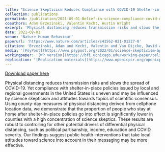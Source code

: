 ```yaml
---
title: "Science Skepticism Reduces Compliance with COVID-19 Shelter-in-Place Policies"
collection: publications
permalink: /publication/2021-09-01-Belief-in-science-compliance-covid-us
coauthors: Adam Brzezinski, Valentin Kecht, Austin Wright
excerpt: 'Physical distancing reduces transmission risks and slows the spread of COVID-19. Yet compliance with shelter-in-place policies issued by local and regional governments in the United States is uneven and may be influenced by science skepticism and attitudes towards topics of scientific consensus. Using county-day measures of physical distancing derived from cellphone location data, we demonstrate that the proportion of people who stay at home after shelter-in-place policies go into effect is significantly lower in counties with a high concentration of science skeptics. These results are robust to controlling for other potential drivers of differential physical distancing, such as political partisanship, income, education and COVID severity. Our findings suggest public health interventions that take local attitudes toward science into account in their messaging may be more effective.'
date: 2021-09-01
venue: 'Nature Human Behaviour'
paperurl: 'https://www.nature.com/articles/s41562-021-01227-0'
citation: 'Brzezinski, Adam and Kecht, Valentin and Van Dijcke, David and Wright, Austin L. (2021). Science skepticism reduced compliance with COVID-19 shelter-in-place policies in the United States. Nature Human Behavior.'
media: '[PsyPost](https://www.psypost.org/2022/01/science-skepticism-appears-to-be-an-important-predictor-of-non-compliance-with-covid-19-shelter-in-place-policies-62322)'
workingpaper: '[WP version](https://bfi.uchicago.edu/working-paper/belief-in-science-influences-physical-distancing-in-response-to-covid-19-lockdown-policies/)'
replication: '[Replication materials](https://www.openicpsr.org/openicpsr/project/144861/version/V1/view)'
---
```


<a href='https://www.nature.com/articles/s41562-021-01227-0'>Download paper here</a>

Physical distancing reduces transmission risks and slows the spread of COVID-19. Yet compliance with shelter-in-place policies issued by local and regional governments in the United States is uneven and may be influenced by science skepticism and attitudes towards topics of scientific consensus. Using county-day measures of physical distancing derived from cellphone location data, we demonstrate that the proportion of people who stay at home after shelter-in-place policies go into effect is significantly lower in counties with a high concentration of science skeptics. These results are robust to controlling for other potential drivers of differential physical distancing, such as political partisanship, income, education and COVID severity. Our findings suggest public health interventions that take local attitudes toward science into account in their messaging may be more effective.
